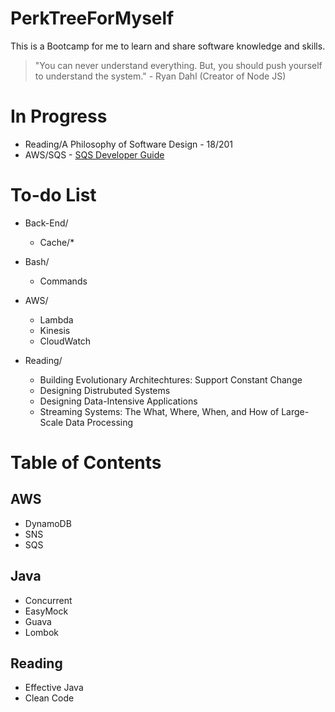 # PerkTreeForMyself
This is a Bootcamp for me to learn and share software knowledge and skills.

> "You can never understand everything. But, you should push yourself to understand the system." - Ryan Dahl (Creator of Node JS)

# In Progress
- Reading/A Philosophy of Software Design - 18/201
- AWS/SQS - [SQS Developer Guide](https://docs.aws.amazon.com/AWSSimpleQueueService/latest/SQSDeveloperGuide/sqs-basic-architecture.html)

# To-do List
- Back-End/
  - Cache/*
  
- Bash/
  - Commands

- AWS/
  - Lambda
  - Kinesis
  - CloudWatch
 
- Reading/
  - Building Evolutionary Architechtures: Support Constant Change
  - Designing Distrubuted Systems
  - Designing Data-Intensive Applications
  - Streaming Systems: The What, Where, When, and How of Large-Scale Data Processing

# Table of Contents
## AWS
- DynamoDB
- SNS
- SQS

## Java
- Concurrent
- EasyMock
- Guava
- Lombok

## Reading
- Effective Java
- Clean Code
